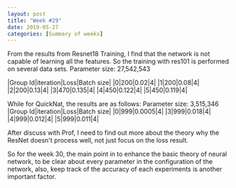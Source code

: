 ```yaml
---
layout: post
title: "Week #29"
date: 2019-05-27
categories: [Summary of weeks]
---
```

From the results from Resnet18 Training, I find that the network is not capable of learning all the features. So the training with res101 is performed on several data sets. Parameter size: 27,542,543

|Group Id|iteration|Loss|Batch size|
|0|200|0.02|4|
|1|200|0.08|4|
|2|200|0.13|4|
|3|470|0.135|4|
|4|450|0.122|4|
|5|450|0.119|4|

While for QuickNat, the results are as follows:
Parameter size: 3,515,346
|Group Id|iteration|Loss|Batch size|
|0|999|0.0005|4|
|3|999|0.018|4|
|4|999|0.012|4|
|5|999|0.011|4|



After discuss with Prof, I need to find out more about the theory why the ResNet doesn't process well, not just focus on the loss result.

So for the week 30, the main point in to enhance the basic theory of neural network, to be clear about every parameter in the configuration of the network, also, keep track of the accuracy of each experiments is another important factor.
